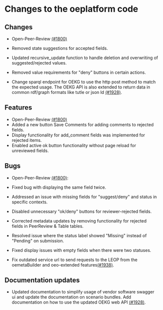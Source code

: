 # Changes to the oeplatform code

## Changes

- Open-Peer-Review [(#1800)](https://github.com/OpenEnergyPlatform/oeplatform/pull/1800)
 - Removed state suggestions for accepted fields. 
 - Updated recursive_update function to handle deletion and overwriting of suggested/rejected values.
 - Removed value requirements for "deny" buttons in certain actions.

- Change sparql endpoint for OEKG to use the http post method to match the expected usage. The OEKG API is also extended to return data in common rdf/graph formats like tutle or json ld [(#1928)](https://github.com/OpenEnergyPlatform/oeplatform/pull/1928).

## Features

- Open-Peer-Review [(#1800)](https://github.com/OpenEnergyPlatform/oeplatform/pull/1800)
 - Added a new button Save Comments for adding comments to rejected fields.
 - Display functionality for add_comment fields was implemented for rejected items.
 - Enabled active ok button functionality without page reload for unreviewed fields.


## Bugs

- Open-Peer-Review [(#1800)](https://github.com/OpenEnergyPlatform/oeplatform/pull/1800):
 - Fixed bug with displaying the same field twice.
 - Addressed an issue with missing fields for "suggest/deny" and status in specific contexts.
 - Disabled unnecessary "ok/deny" buttons for reviewer-rejected fields.
 - Corrected metadata updates by removing functionality for rejected fields in PeerReview & Table tables.
 - Resolved issue where the status label showed "Missing" instead of "Pending" on submission.
 - Fixed display issues with empty fields when there were two statuses. 

- Fix outdated service url to send requests to the LEOP from the oemetaBuilder and oeo-extended features[(#1938)](https://github.com/OpenEnergyPlatform/oeplatform/pull/1938).


## Documentation updates

- Updated documentation to simplify usage of vendor software swagger ui and update the documentation on scenario bundles. Add documentation on how to use the updated OEKG web API [(#1928)](https://github.com/OpenEnergyPlatform/oeplatform/pull/1928).
